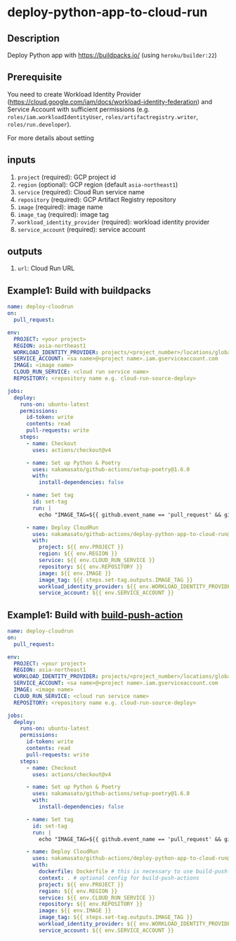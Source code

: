 # deploy-python-app-to-cloud-run

## Description

Deploy Python app with https://buildpacks.io/ (using `heroku/builder:22`)

## Prerequisite

You need to create Workload Identity Provider (https://cloud.google.com/iam/docs/workload-identity-federation) and Service Account with sufficient permissions (e.g. `roles/iam.workloadIdentityUser`, `roles/artifactregistry.writer`, `roles/run.developer`).

For more details about setting 

## inputs

1. `project` (required): GCP project id
1. `region` (optional): GCP region (default `asia-northeast1`)
1. `service` (required): Cloud Run service name
1. `repository` (required): GCP Artifact Registry repository
1. `image` (required): image name
1. `image_tag` (required): image tag
1. `workload_identity_provider` (required): workload identity provider
1. `service_account` (required): service account

## outputs

1. `url`: Cloud Run URL

## Example1: Build with buildpacks

```yaml
name: deploy-cloudrun
on:
  pull_request:

env:
  PROJECT: <your project>
  REGION: asia-northeast1
  WORKLOAD_IDENTITY_PROVIDER: projects/<project_number>/locations/global/workloadIdentityPools/<pool>/providers/<provider>
  SERVICE_ACCOUNT: <sa name>@<project name>.iam.gserviceaccount.com
  IMAGE: <image name>
  CLOUD_RUN_SERVICE: <cloud run service name>
  REPOSITORY: <repository name e.g. cloud-run-source-deploy>

jobs:
  deploy:
    runs-on: ubuntu-latest
    permissions:
      id-token: write
      contents: read
      pull-requests: write
    steps:
      - name: Checkout
        uses: actions/checkout@v4

      - name: Set up Python & Poetry
        uses: nakamasato/github-actions/setup-poetry@1.6.0
        with:
          install-dependencies: false

      - name: Set tag
        id: set-tag
        run: |
          echo "IMAGE_TAG=${{ github.event_name == 'pull_request' && github.sha || github.ref_name }}" >> "$GITHUB_OUTPUT"

      - name: Deploy CloudRun
        uses: nakamasato/github-actions/deploy-python-app-to-cloud-run@1.8.0
        with:
          project: ${{ env.PROJECT }}
          region: ${{ env.REGION }}
          service: ${{ env.CLOUD_RUN_SERVICE }}
          repository: ${{ env.REPOSITORY }}
          image: ${{ env.IMAGE }}
          image_tag: ${{ steps.set-tag.outputs.IMAGE_TAG }}
          workload_identity_provider: ${{ env.WORKLOAD_IDENTITY_PROVIDER }}
          service_account: ${{ env.SERVICE_ACCOUNT }}
```

## Example1: Build with [build-push-action](https://github.com/docker/build-push-action)

```yaml
name: deploy-cloudrun
on:
  pull_request:

env:
  PROJECT: <your project>
  REGION: asia-northeast1
  WORKLOAD_IDENTITY_PROVIDER: projects/<project_number>/locations/global/workloadIdentityPools/<pool>/providers/<provider>
  SERVICE_ACCOUNT: <sa name>@<project name>.iam.gserviceaccount.com
  IMAGE: <image name>
  CLOUD_RUN_SERVICE: <cloud run service name>
  REPOSITORY: <repository name e.g. cloud-run-source-deploy>

jobs:
  deploy:
    runs-on: ubuntu-latest
    permissions:
      id-token: write
      contents: read
      pull-requests: write
    steps:
      - name: Checkout
        uses: actions/checkout@v4

      - name: Set up Python & Poetry
        uses: nakamasato/github-actions/setup-poetry@1.6.0
        with:
          install-dependencies: false

      - name: Set tag
        id: set-tag
        run: |
          echo "IMAGE_TAG=${{ github.event_name == 'pull_request' && github.sha || github.ref_name }}" >> "$GITHUB_OUTPUT"

      - name: Deploy CloudRun
        uses: nakamasato/github-actions/deploy-python-app-to-cloud-run@1.8.0
        with:
          dockerfile: Dockerfile # this is necessary to use build-push-actions
          context: . # optional config for build-push-actions
          project: ${{ env.PROJECT }}
          region: ${{ env.REGION }}
          service: ${{ env.CLOUD_RUN_SERVICE }}
          repository: ${{ env.REPOSITORY }}
          image: ${{ env.IMAGE }}
          image_tag: ${{ steps.set-tag.outputs.IMAGE_TAG }}
          workload_identity_provider: ${{ env.WORKLOAD_IDENTITY_PROVIDER }}
          service_account: ${{ env.SERVICE_ACCOUNT }}
```

